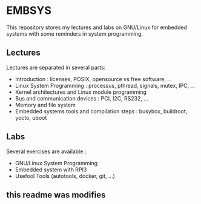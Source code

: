 # EMBSYS

This repository stores my lectures and labs on GNU/Linux for embedded systems
with some reminders in system programming.

## Lectures

Lectures are separated in several parts:

  * Introduction : licenses, POSIX, opensource vs free software, ...
  * Linux System Programming : processus, pthread, signals, mutex, IPC, ...
  * Kernel architectures and Linux module programming
  * Bus and communication devices : PCI, I2C, RS232, ...
  * Memory and file system
  * Embedded systems tools and compilation steps : busybox, buildroot, yocto, uboot

## Labs

Several exercises are available :

  * GNU/Linux System Programming
  * Embedded system with RPI3
  * Usefool Tools (autotools, docker, git, ...)

## this readme was modifies

